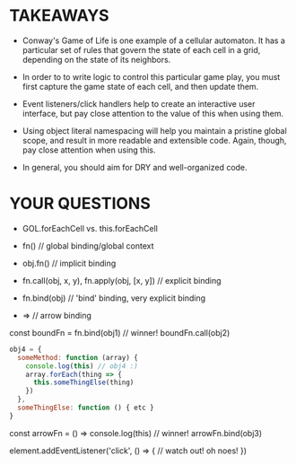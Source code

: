 # TAKEAWAYS

* Conway's Game of Life is one example of a cellular automaton.
  It has a particular set of rules that govern the state of each cell in a grid,
  depending on the state of its neighbors.

* In order to to write logic to control this particular game play,
  you must first capture the game state of each cell, and then update them.

* Event listeners/click handlers help to create an interactive user interface,
  but pay close attention to the value of this when using them.

* Using object literal namespacing will help you maintain a pristine global scope,
  and result in more readable and extensible code.
  Again, though, pay close attention when using this.

* In general, you should aim for DRY and well-organized code.

# YOUR QUESTIONS

* GOL.forEachCell vs. this.forEachCell

* fn()              // global binding/global context
* obj.fn()          // implicit binding
* fn.call(obj, x, y), fn.apply(obj, [x, y]) // explicit binding
* fn.bind(obj)     // 'bind' binding, very explicit binding
* =>               // arrow binding



const boundFn = fn.bind(obj1) // winner!
boundFn.call(obj2)

  ```javascript
  obj4 = {
    someMethod: function (array) {
      console.log(this) // obj4 :)
      array.forEach(thing => {
        this.someThingElse(thing)
      })
    },
    someThingElse: function () { etc }
  }
  ```
const arrowFn = () => console.log(this) // winner!
arrowFn.bind(obj3)

element.addEventListener('click', () => {
  // watch out! oh noes!
})



